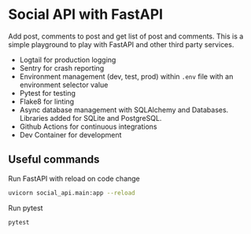 # Social API with FastAPI

Add post, comments to post and get list of post and comments. This is a simple playground to play with FastAPI and other third party services.
- Logtail for production logging
- Sentry for crash reporting
- Environment management (dev, test, prod) within `.env` file with an environment selector value
- Pytest for testing
- Flake8 for linting
- Async database management with SQLAlchemy and Databases. Libraries added for SQLite and PostgreSQL.
- Github Actions for continuous integrations
- Dev Container for development

## Useful commands

Run FastAPI with reload on code change
```bash
uvicorn social_api.main:app --reload
```

Run pytest
```bash
pytest
```
